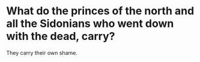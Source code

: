 # What do the princes of the north and all the Sidonians who went down with the dead, carry?

They carry their own shame.
